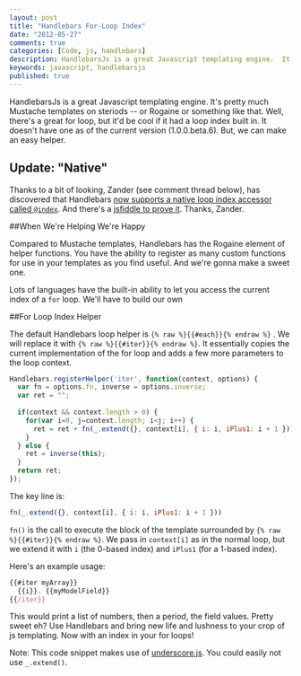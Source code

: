 ```yaml
---
layout: post
title: "Handlebars For-Loop Index"
date: "2012-05-27"
comments: true
categories: [Code, js, handlebars]
description: HandlebarsJs is a great Javascript templating engine.  It's pretty much Mustache templates on steriods -- or Rogaine or something like that.  Well, there's 
keywords: javascript, handlebarsjs
published: true
---
```


HandlebarsJs is a great Javascript templating engine.  It's pretty much Mustache templates on steriods -- or Rogaine or something like that.  Well, there's a great for loop, but it'd be cool if it had a loop index built in.  It doesn't have one as of the current version (1.0.0.beta.6).  But, we can make an easy helper.
<!--more-->

## Update: "Native"

Thanks to a bit of looking, Zander (see comment thread below), has discovered that Handlebars [now supports a native loop index accessor called `@index`](https://github.com/wycats/handlebars.js/issues/250#issuecomment-9514811).  And there's a [jsfiddle to prove it](http://jsfiddle.net/mpetrovich/gER9M/).  Thanks, Zander.

##When We're Helping We're Happy

Compared to Mustache templates, Handlebars has the Rogaine element of helper functions.  You have the ability to register as many custom functions for use in your templates as you find useful.  And we're gonna make a sweet one.

Lots of languages have the built-in ability to let you access the current index of a `for` loop.  We'll have to build our own

##For Loop Index Helper

The default Handlebars loop helper is `{% raw %}{{#each}}{% endraw %}` .  We will replace it with `{% raw %}{{#iter}}{% endraw %}`.  It essentially copies the current implementation of the for loop and adds a few more parameters to the loop context.

```js
Handlebars.registerHelper('iter', function(context, options) {
  var fn = options.fn, inverse = options.inverse;
  var ret = "";
  
  if(context && context.length > 0) {
    for(var i=0, j=context.length; i<j; i++) {
      ret = ret + fn(_.extend({}, context[i], { i: i, iPlus1: i + 1 }));
    }
  } else {
    ret = inverse(this);
  }
  return ret;
});
```

The key line is:

```js
fn(_.extend({}, context[i], { i: i, iPlus1: i + 1 }))
```

`fn()` is the call to execute the block of the template surrounded by `{% raw %}{{#iter}}{% endraw %}`.  We pass in `context[i]` as in the normal loop, but we extend it with `i` (the 0-based index) and `iPlus1` (for a 1-based index).

Here's an example usage:

```js
{{#iter myArray}}
  {{i}}. {{myModelField}}
{{/iter}}
```

This would print a list of numbers, then a period, the field values.  Pretty sweet eh?  Use Handlebars and bring new life and lushness to your crop of js templating.  Now with an index in your for loops!  

Note: This code snippet makes use of [underscore.js](http://underscorejs.org/).  You could easily not use `_.extend()`.

  
